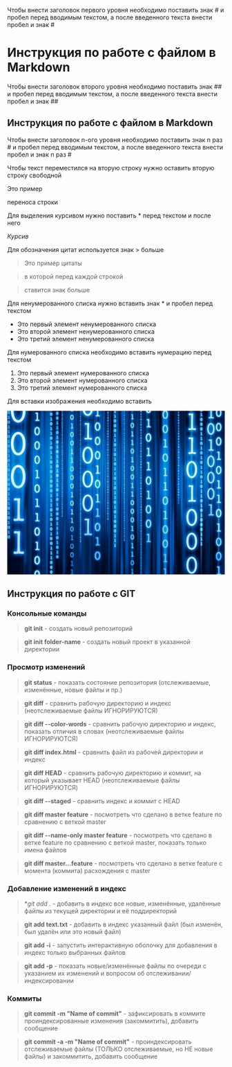 Чтобы внести заголовок первого уровня необходимо поставить знак # и пробел перед вводимым текстом, а после введенного текста внести пробел и знак #
# Инструкция по работе с файлом в Markdown #

Чтобы внести заголовок второго уровня необходимо поставить знак ## и пробел перед вводимым текстом, а после введенного текста внести пробел и знак ##
## Инструкция по работе с файлом в Markdown ##

Чтобы внести заголовок n-ого уровня необходимо поставить знак n раз # и пробел перед вводимым текстом, а после введенного текста внести пробел и знак n раз #

Чтобы текст переместился на вторую строку нужно оставить вторую строку свободной

Это пример

переноса строки 

Для выделения курсивом нужно поставить * перед текстом и после него

*Курсив*

Для обозначения цитат используется знак > больше

>Это пример цитаты

>в которой перед каждой строкой

>ставится знак больше

Для ненумерованного списка нужно вставить знак * и пробел перед текстом

* Это первый элемент ненумерованного списка
* Это второй элемент ненумерованного списка
* Это третий элемент ненумерованного списка

Для нумерованного списка необходимо вставить нумерацию перед текстом
1. Это первый элемент нумерованного списка
2. Это второй элемент нумерованного списка
3. Это третий элемент нумерованного списка

Для вставки изображения необходимо вставить

![Изображение](фотка.jpg "Программирование")

## Инструкция по работе с GIT ##

### Консольные команды ###

> **git init** - создать новый репозиторий

> **git init folder-name** - создать новый проект в указанной директории

### Просмотр изменений ###

> **git status** - показать состояние репозитория (отслеживаемые, изменённые, новые файлы и пр.)

> **git diff** - сравнить рабочую директорию и индекс (неотслеживаемые файлы ИГНОРИРУЮТСЯ)

> **git diff --color-words** - сравнить рабочую директорию и индекс, показать отличия в словах (неотслеживаемые файлы ИГНОРИРУЮТСЯ)

> **git diff index.html** - сравнить файл из рабочей директории и индекс

> **git diff HEAD** - сравнить рабочую директорию и коммит, на который указывает HEAD (неотслеживаемые файлы ИГНОРИРУЮТСЯ)

> **git diff --staged** - сравнить индекс и коммит с HEAD

> **git diff master feature** - посмотреть что сделано в ветке feature по сравнению с веткой master

> **git diff --name-only master feature** - посмотреть что сделано в ветке feature по сравнению с веткой master, показать только имена файлов

> **git diff master...feature** - посмотреть что сделано в ветке feature с момента (коммита) расхождения с master

### Добавление изменений в индекс

> **git add .* - добавить в индекс все новые, изменённые, удалённые файлы из текущей директории и её поддиректорий

> **git add text.txt** - добавить в индекс указанный файл (был изменён, был удалён или это новый файл)

> **git add -i** - запустить интерактивную оболочку для добавления в индекс только выбранных файлов

> **git add -p** - показать новые/изменённые файлы по очереди с указанием их изменений и вопросом об отслеживании/индексировании

### Коммиты

> **git commit -m "Name of commit"** - зафиксировать в коммите проиндексированные изменения (закоммитить), добавить сообщение

> **git commit -a -m "Name of commit"** - проиндексировать отслеживаемые файлы (ТОЛЬКО отслеживаемые, но НЕ новые файлы) и закоммитить, добавить сообщение
